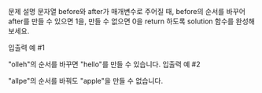 문제 설명
문자열 before와 after가 매개변수로 주어질 때, before의 순서를 바꾸어 after를 만들 수 있으면 1을, 만들 수 없으면 0을 return 하도록 solution 함수를 완성해보세요.

입출력 예 #1

"olleh"의 순서를 바꾸면 "hello"를 만들 수 있습니다.
입출력 예 #2

"allpe"의 순서를 바꿔도 "apple"을 만들 수 없습니다.